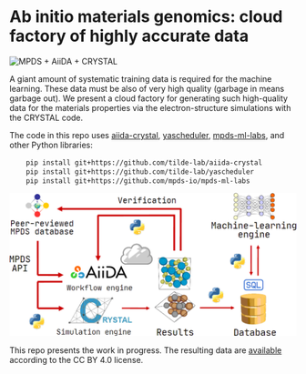 Ab initio materials genomics: cloud factory of highly accurate data
==========

![MPDS + AiiDA + CRYSTAL](https://raw.githubusercontent.com/mpds-io/mpds-aiida/master/logo.jpg "MPDS + AiiDA + CRYSTAL")

A giant amount of systematic training data is required for the machine learning. These data must be also of very high quality (garbage in means garbage out). We present a cloud factory for generating such high-quality data for the materials properties via the electron-structure simulations with the CRYSTAL code.

The code in this repo uses [aiida-crystal](https://github.com/tilde-lab/aiida-crystal), [yascheduler](https://github.com/tilde-lab/yascheduler), [mpds-ml-labs](https://github.com/mpds-io/mpds-ml-labs), and other Python libraries:

```
    pip install git+https://github.com/tilde-lab/aiida-crystal
    pip install git+https://github.com/tilde-lab/yascheduler
    pip install git+https://github.com/mpds-io/mpds-ml-labs
```

![General workflow](https://raw.githubusercontent.com/mpds-io/mpds-aiida/master/workflow.png "General workflow")

This repo presents the work in progress. The resulting data are [available](https://mpds.io/#search/ab%20initio%20calculations) according to the CC BY 4.0 license.